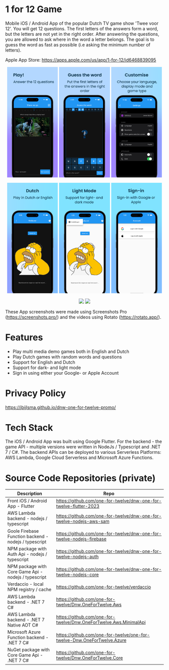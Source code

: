 # 1 for 12 Game

Mobile iOS / Android App of the popular Dutch TV game show 'Twee voor 12'. You will get 12 questions. The first letters of the answers form a word, but the letters are not yet in the right order. After answering the questions, you are allowed to ask where in the word a letter belongs. The goal is to guess the word as fast as possible (i.e asking the minimum number of letters).

Apple App Store: https://apps.apple.com/us/app/1-for-12/id6468839095

<p float="left" align="middle">
  <img src="screenshots/1.png" width="32%">
  <img src="screenshots/2.png" width="32%">
  <img src="screenshots/3.png" width="32%">
</p>

<p float="left" align="middle">
  <img src="screenshots/4.png" width="32%">
  <img src="screenshots/5.png" width="32%">
  <img src="screenshots/6.png" width="32%">
</p>

<p float="left" align="middle">
  <img src="screenshots/1_for_12_game_english.gif" width="48%">
  <img src="screenshots/1_for_12_game_dutch.gif" width="48%">
</p>

These App screenshots were made using Screenshots Pro (https://screenshots.pro/) and the videos using Rotato (https://rotato.app/).

# Features

- Play multi media demo games both in English and Dutch
- Play Dutch games with random words and questions
- Support for English and Dutch
- Support for dark- and light mode
- Sign in using either your Google- or Apple Account

# Privacy Policy

https://jbijlsma.github.io/dnw-one-for-twelve-promo/

# Tech Stack

The iOS / Android App was built using Google Flutter. For the backend - the game API - multiple versions were written in NodeJs / Typescript and .NET 7 / C#. The backend APIs can be deployed to various Serverless Platforms: AWS Lambda, Google Cloud Serverless and Microsoft Azure Functions.

# Source Code Repositories (private)

| Description                                           | Repo                                                                    |
| ----------------------------------------------------- | ----------------------------------------------------------------------- |
| Front iOS / Android App - Flutter                     | https://github.com/one-for-twelve/dnw-one-for-twelve-flutter-2023       |
| AWS Lambda backend - nodejs / typescript              | https://github.com/one-for-twelve/dnw-one-for-twelve-nodejs-aws-sam     |
| Goole Firebase Function backend - nodejs / typescript | https://github.com/one-for-twelve/dnw-one-for-twelve-nodejs-firebase    |
| NPM package with Auth Api - nodejs / typescript       | https://github.com/one-for-twelve/dnw-one-for-twelve-nodejs-auth        |
| NPM package with Core Game Api - nodejs / typescript  | https://github.com/one-for-twelve/dnw-one-for-twelve-nodejs-core        |
| Verdaccio - local NPM registry / cache                | https://github.com/one-for-twelve/verdaccio                             |
| AWS Lambda backend - .NET 7 C#                        | https://github.com/one-for-twelve/Dnw.OneForTwelve.Aws                  |
| AWS Lambda backend - .NET 7 Native AOT C#             | https://github.com/one-for-twelve/Dnw.OneForTwelve.Aws.MinimalApi       |
| Microsoft Azure Function backend - .NET 7 C#          | https://github.com/one-for-twelve/one-for-twelve-Dnw.OneForTwelve.Azure |
| NuGet package with Core Game Api - .NET 7 C#          | https://github.com/one-for-twelve/Dnw.OneForTwelve.Core                 |
